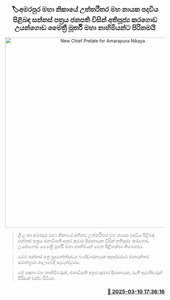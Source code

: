 <p align='center'><b><h2 align='center' title='New Chief Prelate for Amarapura Nikaya'>🏷අමරපුර මහා නිකායේ උත්තරීතර මහ නායක පදවිය පිළිබඳ සන්නස් පත්‍රය ජනපති විසින් අතිපූජ්‍ය කරගොඩ උයන්ගොඩ මෛත්‍රී මූර්ති මහා නාහිමියන්ට පිරිනමයි  </h2></b></p>
<p align='center'><img src='https://helakuru.sgp1.cdn.digitaloceanspaces.com/esana/images/lib/amarapura-thero.jpg' width='600' alt='New Chief Prelate for Amarapura Nikaya'></p>

> ශ්‍රී ලංකා අමරපුර මහා නිකායේ අභිනව උත්තරීතර මහ නායක පදවිය පිළිබඳ සන්නස් පත්‍රය ජනාධිපති අනුර කුමාර දිසානායක විසින් අතිපූජ්‍ය කරගොඩ උයන්ගොඩ මෛත්‍රී මූර්ති මහා නාහිමියන් වෙත පිළිගන්වා තිබෙනවා.

> මෙම සන්නස් පත්‍ර ප්‍රදානෝත්සවය බණ්ඩාරනායක අනුස්මරණ ජාත්‍යන්තර සම්න්ත්‍රණ ශාලාවේදී පැවැත්වුණා.

> මේ සඳහා මහ නාහිමිවරුන්, ජනාධිපති අනුර කුමාර දිසානායක, මැති ඇමතිවරුන් පිරිසක් එක්ව සිටියා.



<h3 align='right'><a href='https://www.helakuru.lk/esana/p/108209/'>📅 2025-03-10 17:36:16</a></h3>
